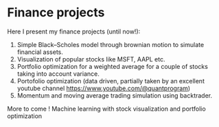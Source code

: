 # Finance projects

Here I present my finance projects (until now!):
1) Simple Black–Scholes model through brownian motion to simulate financial assets.
2) Visualization of popular stocks like MSFT, AAPL etc.
3) Portfolio optimization for a weighted average for a couple of stocks taking into account variance.
4) Portofolio optimization (data driven, partially taken by an excellent youtube channel https://www.youtube.com/@quantprogram)
5) Momentum and moving average trading simulation using backtrader. 

More to come !
 Machine learning with stock visualization and portfolio optimization
